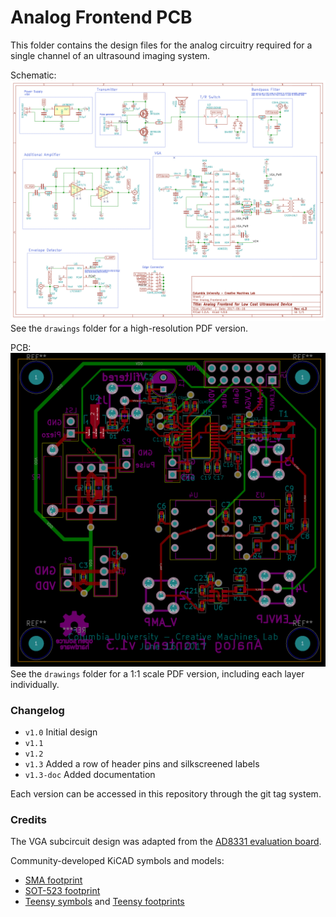 # Analog Frontend PCB
This folder contains the design files for the analog circuitry required for a single channel of an ultrasound imaging system. 

Schematic:
![Schematic](drawings/schematic_v1.3.png)  
See the `drawings` folder for a high-resolution PDF version.

PCB:
![PCB](drawings/PCB_v1.3.png)  
See the `drawings` folder for a 1:1 scale PDF version, including each layer individually. 

### Changelog
* `v1.0` Initial design
* `v1.1` 
* `v1.2` 
* `v1.3` Added a row of header pins and silkscreened labels
* `v1.3-doc` Added documentation

Each version can be accessed in this repository through the git tag system. 

### Credits
The VGA subcircuit design was adapted from the [AD8331 evaluation board](http://www.analog.com/media/en/technical-documentation/evaluation-documentation/154207235AD8331EB_a.pdf). 

Community-developed KiCAD symbols and models:

* [SMA footprint](https://github.com/rascalmicro/rascalmicro-kicad-footprints.pretty/blob/master/SMA.kicad_mod)
* [SOT-523 footprint](https://github.com/cpavlina/kicad-pcblib/blob/master/smd-semi.pretty/SOT-523.kicad_mod)
* [Teensy symbols](https://github.com/XenGi/teensy_library) and [Teensy footprints](https://github.com/XenGi/teensy.pretty)


